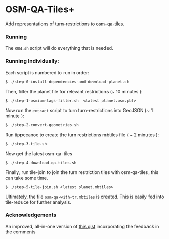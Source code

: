 # OSM-QA-Tiles+

Add representations of turn-restrictions to [osm-qa-tiles](//github.com/osmlab/osm-qa-tiles). 

### Running 

The `RUN.sh` script will do everything that is needed.

### Running Individually: 
Each script is numbered to run in order:
    
    $ ./step-0-install-dependencies-and-download-planet.sh 

Then, filter the planet file for relevant restrictions (~ 10 minutes ):
    
    $ ./step-1-osmium-tags-filter.sh  <latest planet.osm.pbf>
    
Now run the `extract` script to turn turn-restrictions into GeoJSON (~ 1 minute ): 
    
    $ ./step-2-convert-geometries.sh
    
Run tippecanoe to create the turn restrictions mbtiles file ( ~ 2 minutes ):

    $ ./step-3-tile.sh
    
Now get the latest osm-qa-tiles

    $ ./step-4-download-qa-tiles.sh
    
Finally, run tile-join to join the turn restriction tiles with osm-qa-tiles, this can take some time.
    
    $ ./step-5-tile-join.sh <latest planet.mbtiles>
    
Ultimately, the file `osm-qa-with-tr.mbtiles` is created. This is easily fed into tile-reduce for further analysis.


### Acknowledgements
An improved, all-in-one version of [this gist](https://gist.github.com/jenningsanderson/b04ac2cc68a2cf79a4c4cb2c1b16c96d) incorporating the feedback in the comments

